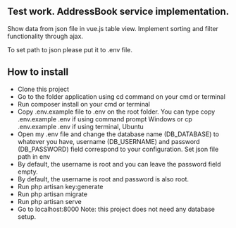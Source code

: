 ## Test work. AddressBook service implementation.
Show data from json file in vue.js table view.
Implement sorting and filter functionality through ajax.

To set path to json please put it to .env file.
## How to install
* Clone this project
* Go to the folder application using cd command on your cmd or terminal
* Run composer install on your cmd or terminal
* Copy .env.example file to .env on the root folder. You can type copy .env.example .env if using command prompt Windows or cp .env.example .env if using terminal, Ubuntu
* Open my .env file and change the database name (DB_DATABASE) to whatever you have, username (DB_USERNAME) and password (DB_PASSWORD) field correspond to your configuration. Set json file path in env
* By default, the username is root and you can leave the password field empty.
* By default, the username is root and password is also root.
* Run php artisan key:generate
* Run php artisan migrate
* Run php artisan serve
* Go to localhost:8000
Note: this project does not need any database setup.
